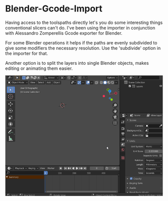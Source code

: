 # Blender-Gcode-Import
Having access to the toolspaths directly let's you do some interesting things conventional slicers can't do.
I've been using the importer in conjunction with Alessandro Zomperellis Gcode exporter for Blender.


For some Blender operations it helps if the paths are evenly subdivided to give some modifiers the necessary resolution.
Use the 'subdivide' option in the importer for that.

Another option is to split the layers into single Blender objects, makes editing or animating them easier.

<img src=https://raw.githubusercontent.com/Heinz-Loepmeier/Blender-Gcode-Import/master/docs/import.gif>





